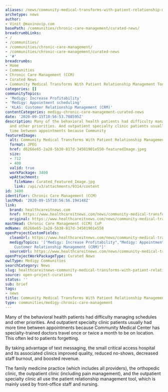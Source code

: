```yaml
---
aliases: /news/community-medical-transforms-with-patient-relationship-management-tool
archetype: news
author:
- Vinit @maxinovip.com
basePath: /communities/chronic-care-management/curated-news/
breadcrumbLinks:
- /
- /communities/
- /communities/chronic-care-management/
- /communities/chronic-care-management/curated-news
- '#'
breadcrumbs:
- Home
- Communities
- Chronic Care Management (CCM)
- Curated News
- Community Medical Transforms With Patient Relationship Management Tool
categories: []
communityTopics:
- 'Medigy: Increase Profitability'
- 'Medigy: Appointment scheduling'
- 'KLAS: Customer Relationship Management (CRM)'
contentCategories: medigy-chronic-care-management-curated-news
date: '2020-09-15T10:56:53.708595Z'
description: Many of the behavioral health patients had difficulty managing schedules
  and other priorities. And outpatient specialty clinic patients usually had more
  time between appointments because Community
featuredImage:
  alt: Community Medical Transforms With Patient Relationship Management Tool
  format: JPEG
  href: d6266e65-2a28-5b30-817d-34501901e550-featuredImage.jpeg
  size:
  - 712
  - 400
  valid: true
  workPackage: 3400
  wpAttachment:
    fileName: Curated_Featured_Image.jpg
    link: /api/v3/attachments/9314/content
id: 3400
identifier: Chronic Care Management (CCM)
lastMod: '2020-09-15T10:56:56.194148Z'
link:
  brand: healthcareitnews.com
  href: https://www.healthcareitnews.com/news/community-medical-transforms-patient-relationship-management-tool
  original: https://www.healthcareitnews.com/news/community-medical-transforms-patient-relationship-management-tool
mastHead: Chronic Care Management (CCM) CoP
mdName: d6266e65-2a28-5b30-817d-34501901e550
openProjectCustomFields:
  cleanUrl: https://www.healthcareitnews.com/news/community-medical-transforms-patient-relationship-management-tool
  medigyTopics: '["Medigy: Increase Profitability","Medigy: Appointment scheduling","KLAS:
    Customer Relationship Management (CRM)"]'
  sourceUrl: https://www.healthcareitnews.com/news/community-medical-transforms-patient-relationship-management-tool
openProjectWorkPackageType: Curated News
owlType: Medigy Communities
searchCategory: News
slug: healthcareitnews-community-medical-transforms-with-patient-relationship-management-tool
source: open-project-curations
status: ''
sub: brief
tags:
- news
title: Community Medical Transforms With Patient Relationship Management Tool
type: communities/medigy-chronic-care-management
---
```


<p>Many of the behavioral health patients had difficulty managing schedules and other priorities. And outpatient specialty clinic patients usually had more time between appointments because Community Medical Center has specialty-trained doctors travel once or twice a month to be on location. This often led to patients forgetting.</p><p>By taking advantage of text messaging, the small critical access hospital and its associated clinics improved quality, reduced no-shows, decreased staff burnout, and boosted revenue.</p><p>The family medicine practice (which includes all providers), the orthopedic clinic, the outpatient clinic (including pain management), and the outpatient specialty clinic all use the patient relationship management tool, which is mainly used by front-office staff and nursing.</p>